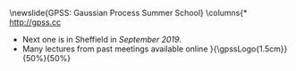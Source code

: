\newslide{GPSS: Gaussian Process Summer School}
\columns{* <http://gpss.cc>
* Next one is in Sheffield in *September 2019*. 
* Many lectures from past meetings available online
}{\gpssLogo{1.5cm}}{50%}{50%}

